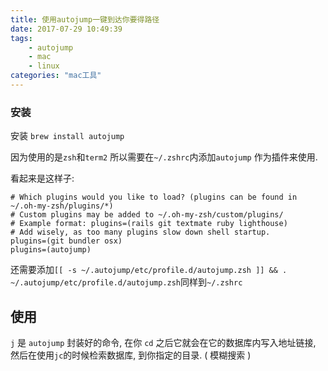 ```yaml
---
title: 使用autojump一键到达你要得路径
date: 2017-07-29 10:49:39
tags:
    - autojump
    - mac
    - linux
categories: "mac工具"
---
```


### 安装

安装 `brew install autojump`

因为使用的是`zsh`和`term2` 所以需要在`~/.zshrc`内添加`autojump` 作为插件来使用.

看起来是这样子:

```base
# Which plugins would you like to load? (plugins can be found in ~/.oh-my-zsh/plugins/*)
# Custom plugins may be added to ~/.oh-my-zsh/custom/plugins/
# Example format: plugins=(rails git textmate ruby lighthouse)
# Add wisely, as too many plugins slow down shell startup.
plugins=(git bundler osx)
plugins=(autojump)

```
还需要添加`[[ -s ~/.autojump/etc/profile.d/autojump.zsh ]] && . ~/.autojump/etc/profile.d/autojump.zsh`同样到`~/.zshrc`

## 使用

`j` 是 `autojump` 封装好的命令,  在你 `cd` 之后它就会在它的数据库内写入地址链接,  然后在使用`jc`的时候检索数据库,  到你指定的目录. ( 模糊搜索 )
